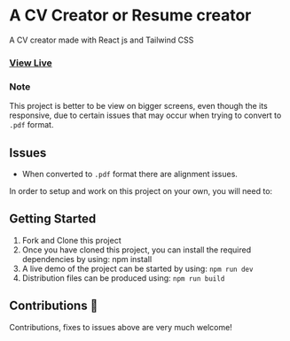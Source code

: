 # A CV Creator or Resume creator

A CV creator made with React js and Tailwind CSS

### [View Live](https://cv-creator-ashen.vercel.app/)

### Note

This project is better to be view on bigger screens, even though the its responsive, due to certain issues that may occur when trying to convert to `.pdf` format.

## Issues

- When converted to `.pdf` format there are alignment issues.

In order to setup and work on this project on your own, you will need to:

## Getting Started

1. Fork and Clone this project
2. Once you have cloned this project, you can install the required dependencies by using: npm install
3. A live demo of the project can be started by using: `npm run dev`
4. Distribution files can be produced using: `npm run build`

## Contributions 🤝

Contributions, fixes to issues above are very much welcome!
